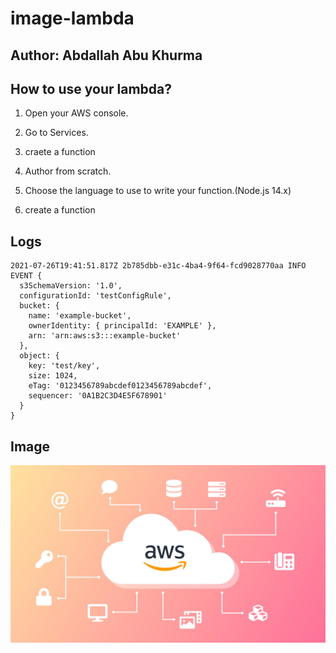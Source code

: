 # image-lambda
>

## Author: Abdallah Abu Khurma

## How to use your lambda?

1. Open your AWS console.

2. Go to Services.

3. craete a function

4. Author from scratch.

5. Choose the language to use to write your function.(Node.js 14.x)

6. create a function

## Logs

    2021-07-26T19:41:51.817Z 2b785dbb-e31c-4ba4-9f64-fcd9028770aa INFO EVENT {
      s3SchemaVersion: '1.0',
      configurationId: 'testConfigRule',
      bucket: {
        name: 'example-bucket',
        ownerIdentity: { principalId: 'EXAMPLE' },
        arn: 'arn:aws:s3:::example-bucket'
      },
      object: {
        key: 'test/key',
        size: 1024,
        eTag: '0123456789abcdef0123456789abcdef',
        sequencer: '0A1B2C3D4E5F678901'
      }
    }

## Image

![test](./test.jpg)
